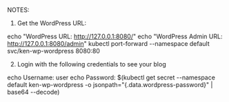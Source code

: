 NOTES:
1. Get the WordPress URL:

  echo "WordPress URL: http://127.0.0.1:8080/"
  echo "WordPress Admin URL: http://127.0.0.1:8080/admin"
  kubectl port-forward --namespace default svc/ken-wp-wordpress 8080:80

2. Login with the following credentials to see your blog

  echo Username: user
  echo Password: $(kubectl get secret --namespace default ken-wp-wordpress -o jsonpath="{.data.wordpress-password}" | base64 --decode)


